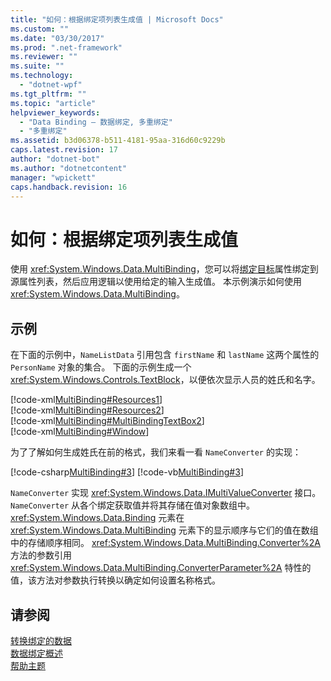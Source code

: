 ```yaml
---
title: "如何：根据绑定项列表生成值 | Microsoft Docs"
ms.custom: ""
ms.date: "03/30/2017"
ms.prod: ".net-framework"
ms.reviewer: ""
ms.suite: ""
ms.technology: 
  - "dotnet-wpf"
ms.tgt_pltfrm: ""
ms.topic: "article"
helpviewer_keywords: 
  - "Data Binding — 数据绑定, 多重绑定"
  - "多重绑定"
ms.assetid: b3d06378-b511-4181-95aa-316d60c9229b
caps.latest.revision: 17
author: "dotnet-bot"
ms.author: "dotnetcontent"
manager: "wpickett"
caps.handback.revision: 16
---
```

# 如何：根据绑定项列表生成值
使用 <xref:System.Windows.Data.MultiBinding>，您可以将[绑定目标](GTMT)属性绑定到源属性列表，然后应用逻辑以使用给定的输入生成值。  本示例演示如何使用 <xref:System.Windows.Data.MultiBinding>。  
  
## 示例  
 在下面的示例中，`NameListData` 引用包含 `firstName` 和 `lastName` 这两个属性的 `PersonName` 对象的集合。  下面的示例生成一个 <xref:System.Windows.Controls.TextBlock>，以便依次显示人员的姓氏和名字。  
  
 [!code-xml[MultiBinding#Resources1](../../../../samples/snippets/csharp/VS_Snippets_Wpf/MultiBinding/CSharp/Window1.xaml#resources1)]  
[!code-xml[MultiBinding#Resources2](../../../../samples/snippets/csharp/VS_Snippets_Wpf/MultiBinding/CSharp/Window1.xaml#resources2)]  
[!code-xml[MultiBinding#MultiBindingTextBox2](../../../../samples/snippets/csharp/VS_Snippets_Wpf/MultiBinding/CSharp/Window1.xaml#multibindingtextbox2)]  
[!code-xml[MultiBinding#Window](../../../../samples/snippets/csharp/VS_Snippets_Wpf/MultiBinding/CSharp/Window1.xaml#window)]  
  
 为了了解如何生成姓氏在前的格式，我们来看一看 `NameConverter` 的实现：  
  
 [!code-csharp[MultiBinding#3](../../../../samples/snippets/csharp/VS_Snippets_Wpf/MultiBinding/CSharp/NameConverter.cs#3)]
 [!code-vb[MultiBinding#3](../../../../samples/snippets/visualbasic/VS_Snippets_Wpf/MultiBinding/VisualBasic/NameConverter.vb#3)]  
  
 `NameConverter` 实现 <xref:System.Windows.Data.IMultiValueConverter> 接口。  `NameConverter` 从各个绑定获取值并将其存储在值对象数组中。  <xref:System.Windows.Data.Binding> 元素在 <xref:System.Windows.Data.MultiBinding> 元素下的显示顺序与它们的值在数组中的存储顺序相同。  <xref:System.Windows.Data.MultiBinding.Converter%2A> 方法的参数引用 <xref:System.Windows.Data.MultiBinding.ConverterParameter%2A> 特性的值，该方法对参数执行转换以确定如何设置名称格式。  
  
## 请参阅  
 [转换绑定的数据](../../../../docs/framework/wpf/data/how-to-convert-bound-data.md)   
 [数据绑定概述](../../../../docs/framework/wpf/data/data-binding-overview.md)   
 [帮助主题](../../../../docs/framework/wpf/data/data-binding-how-to-topics.md)